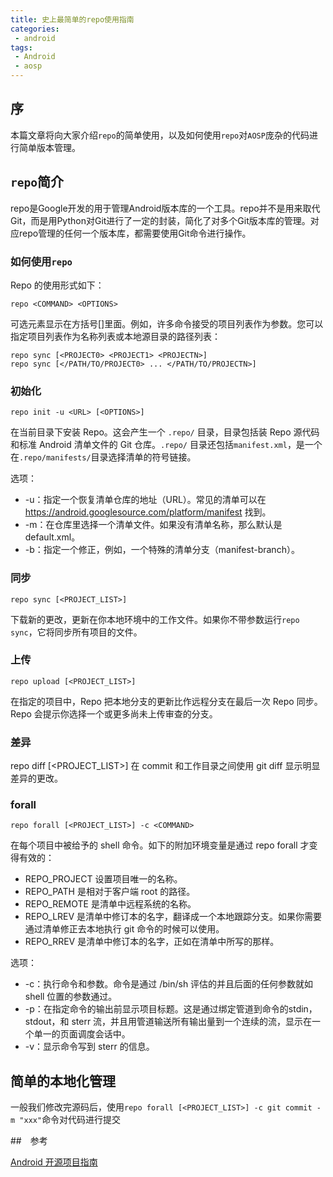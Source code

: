 ```yaml
---
title: 史上最简单的repo使用指南
categories:
 - android
tags:
 - Android
 - aosp
---
```


## 序
本篇文章将向大家介绍`repo`的简单使用，以及如何使用`repo`对`AOSP`庞杂的代码进行简单版本管理。

## `repo`简介
repo是Google开发的用于管理Android版本库的一个工具。repo并不是用来取代Git，而是用Python对Git进行了一定的封装，简化了对多个Git版本库的管理。对应repo管理的任何一个版本库，都需要使用Git命令进行操作。

### 如何使用`repo`
Repo 的使用形式如下：
```
repo <COMMAND> <OPTIONS>
```

可选元素显示在方括号[]里面。例如，许多命令接受的项目列表作为参数。您可以指定项目列表作为名称列表或本地源目录的路径列表：
```
repo sync [<PROJECT0> <PROJECT1> <PROJECTN>]
repo sync [</PATH/TO/PROJECT0> ... </PATH/TO/PROJECTN>]
```

### 初始化
```
repo init -u <URL> [<OPTIONS>]
```
在当前目录下安装 Repo。这会产生一个 `.repo/` 目录，目录包括装 Repo 源代码和标准 Android 清单文件的 Git 仓库。`.repo/` 目录还包括`manifest.xml`，是一个在`.repo/manifests/`目录选择清单的符号链接。

选项：
* -u：指定一个恢复清单仓库的地址（URL）。常见的清单可以在 https://android.googlesource.com/platform/manifest 找到。
* -m：在仓库里选择一个清单文件。如果没有清单名称，那么默认是 default.xml。
* -b：指定一个修正，例如，一个特殊的清单分支（manifest-branch）。

### 同步
```
repo sync [<PROJECT_LIST>]
```
下载新的更改，更新在你本地环境中的工作文件。如果你不带参数运行`repo sync`，它将同步所有项目的文件。

### 上传
```
repo upload [<PROJECT_LIST>]
```
在指定的项目中，Repo 把本地分支的更新比作远程分支在最后一次 Repo 同步。Repo 会提示你选择一个或更多尚未上传审查的分支。

### 差异
repo diff [<PROJECT_LIST>]
在 commit 和工作目录之间使用 git diff 显示明显差异的更改。

### forall
```
repo forall [<PROJECT_LIST>] -c <COMMAND>
```
在每个项目中被给予的 shell 命令。如下的附加环境变量是通过 repo forall 才变得有效的：

* REPO_PROJECT 设置项目唯一的名称。
* REPO_PATH 是相对于客户端 root 的路径。
* REPO_REMOTE 是清单中远程系统的名称。
* REPO_LREV 是清单中修订本的名字，翻译成一个本地跟踪分支。如果你需要通过清单修正去本地执行 git 命令的时候可以使用。
* REPO_RREV 是清单中修订本的名字，正如在清单中所写的那样。

选项：

* -c：执行命令和参数。命令是通过 /bin/sh 评估的并且后面的任何参数就如 shell 位置的参数通过。
* -p：在指定命令的输出前显示项目标题。这是通过绑定管道到命令的stdin，stdout，和 sterr 流，并且用管道输送所有输出量到一个连续的流，显示在一个单一的页面调度会话中。
* -v：显示命令写到 sterr 的信息。

## 简单的本地化管理
一般我们修改完源码后，使用`repo forall [<PROJECT_LIST>] -c git commit -m "xxx"`命令对代码进行提交

##　参考

[Android 开源项目指南](http://wiki.jikexueyuan.com/project/android-source/using-repo.html)